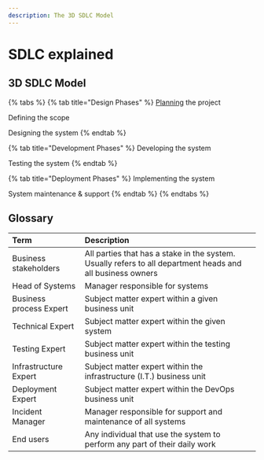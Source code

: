 ```yaml
---
description: The 3D SDLC Model
---
```


# SDLC explained

## 3D SDLC Model

{% tabs %}
{% tab title="Design Phases" %}
[Planning](planning-the-project.md) the project

Defining the scope

Designing the system
{% endtab %}

{% tab title="Development Phases" %}
Developing the system

Testing the system
{% endtab %}

{% tab title="Deployment Phases" %}
Implementing the system

System maintenance & support
{% endtab %}
{% endtabs %}

## Glossary <a id="glossary"></a>

| Term | Description |
| :--- | :--- |
| Business stakeholders | All parties that has a stake in the system. Usually refers to all department heads and all business owners |
| Head of Systems | Manager responsible for systems |
| Business process Expert | Subject matter expert within a given business unit |
| Technical Expert | Subject matter expert within the given system |
| Testing Expert | Subject matter expert within the testing business unit |
| Infrastructure Expert | Subject matter expert within the infrastructure \(I.T.\) business unit |
| Deployment Expert | Subject matter expert within the DevOps business unit |
| Incident Manager | Manager responsible for support and maintenance of all systems |
| End users | Any individual that use the system to perform any part of their daily work |

